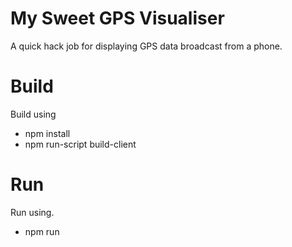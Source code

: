 # My Sweet GPS Visualiser
A quick hack job for displaying GPS data broadcast from a phone. 

# Build
Build using
* npm install
* npm run-script build-client

# Run
Run using.
* npm run